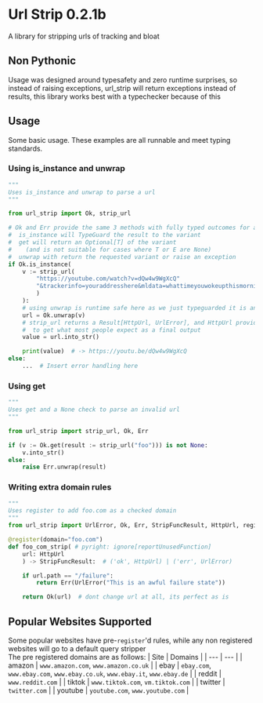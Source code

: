 <!--
 WARNING: This file is automatically generated by genreadme.py
 To edit this file, make changes to {fname} instead
-->
# Url Strip 0.2.1b
A library for stripping urls of tracking and bloat
## Non Pythonic
Usage was designed around typesafety and zero runtime surprises, so instead of raising exceptions, url\_strip will return exceptions instead of results, this library works best with a typechecker because of this
## Usage
Some basic usage. These examples are all runnable and meet typing standards.
### Using is\_instance and unwrap
```py
"""
Uses is_instance and unwrap to parse a url
"""

from url_strip import Ok, strip_url

# Ok and Err provide the same 3 methods with fully typed outcomes for a Result[T, E]:
#  is_instance will TypeGuard the result to the variant
#  get will return an Optional[T] of the variant
#    (and is not suitable for cases where T or E are None)
#  unwrap with return the requested variant or raise an exception
if Ok.is_instance(
    v := strip_url(
        "https://youtube.com/watch?v=dQw4w9WgXcQ"
        "&trackerinfo=youraddresshere&mldata=whattimeyouwokeupthismorning"
        )
    ):
    # using unwrap is runtime safe here as we just typeguarded it is an Ok variant
    url = Ok.unwrap(v)
    # strip_url returns a Result[HttpUrl, UrlError], and HttpUrl provides a into_str method
    #  to get what most people expect as a final output
    value = url.into_str()

    print(value)  # -> https://youtu.be/dQw4w9WgXcQ
else:
    ...  # Insert error handling here
```
### Using get
```py
"""
Uses get and a None check to parse an invalid url
"""

from url_strip import strip_url, Ok, Err

if (v := Ok.get(result := strip_url("foo"))) is not None:
    v.into_str()
else:
    raise Err.unwrap(result)
```
### Writing extra domain rules
```py
"""
Uses register to add foo.com as a checked domain
"""
from url_strip import UrlError, Ok, Err, StripFuncResult, HttpUrl, register

@register(domain="foo.com")
def foo_com_strip( # pyright: ignore[reportUnusedFunction]
    url: HttpUrl
    ) -> StripFuncResult:  # ('ok', HttpUrl) | ('err', UrlError)

    if url.path == "/failure":
        return Err(UrlError("This is an awful failure state"))

    return Ok(url)  # dont change url at all, its perfect as is
```
## Popular Websites Supported
Some popular websites have pre-`register`'d rules, while any non registered websites will go to a default query stripper  
The pre registered domains are as follows:
| Site | Domains |
| --- | --- |
| amazon | `www.amazon.com`, `www.amazon.co.uk` | 
| ebay | `ebay.com`, `www.ebay.com`, `www.ebay.co.uk`, `www.ebay.it`, `www.ebay.de` | 
| reddit | `www.reddit.com` | 
| tiktok | `www.tiktok.com`, `vm.tiktok.com` | 
| twitter | `twitter.com` | 
| youtube | `youtube.com`, `www.youtube.com` | 
